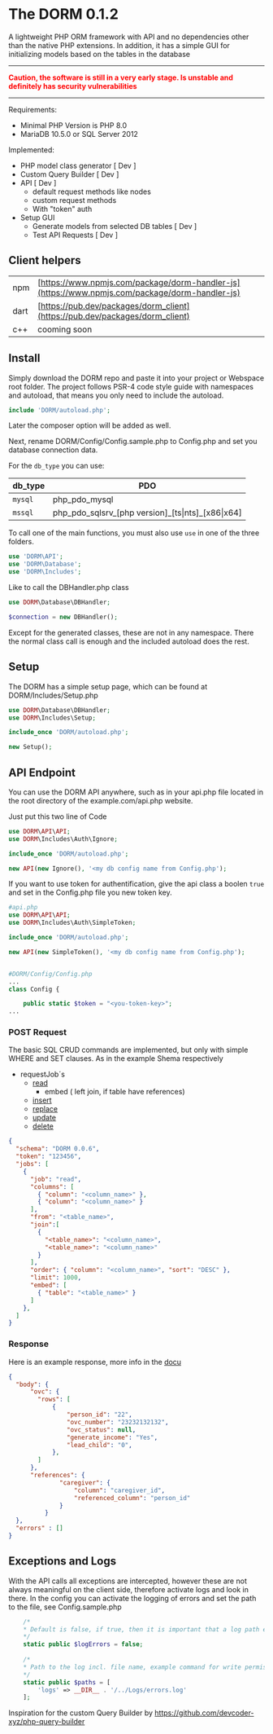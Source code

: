 # The DORM 0.1.2
A lightweight PHP ORM framework with API and no dependencies other than the native PHP extensions. In addition, it has a simple GUI for initializing models based on the tables in the database

***
**<font color="red">Caution, the software is still in a very early stage. Is unstable and definitely has security vulnerabilities</font>**
***

Requirements:
- Minimal PHP Version is PHP 8.0
- MariaDB 10.5.0 or SQL Server 2012 

Implemented:
- PHP model class generator [ Dev ]
- Custom Query Builder [ Dev ]
- API [ Dev ]
  - default request methods like nodes
  - custom request methods
  - With "token" auth
- Setup GUI
  - Generate models from selected DB tables [ Dev ]
  - Test API Requests [ Dev ]

## Client helpers

|  |  |
| ------- | --- |
| npm | [https://www.npmjs.com/package/dorm-handler-js](https://www.npmjs.com/package/dorm-handler-js)|
| dart | [https://pub.dev/packages/dorm_client](https://pub.dev/packages/dorm_client)|
| c++ | cooming soon|

## Install

Simply download the DORM repo and paste it into your project or Webspace root folder. The project follows PSR-4 code style guide with namespaces and autoload, that means you only need to include the autoload.

```php
include 'DORM/autoload.php';
```
Later the composer option will be added as well.

Next, rename DORM/Config/Config.sample.php to Config.php and set you database connection data.

For the `db_type` you can use:

| db_type | PDO |
| ------- | --- |
| `mysql` |  php\_pdo\_mysql   |
| `mssql` |  php\_pdo\_sqlsrv\_[php version]\_[ts\|nts]\_[x86\|x64]   |

To call one of the main functions, you must also use ``use`` in one of the three folders.

```php
use 'DORM\API';
use 'DORM\Database';
use 'DORM\Includes';
```
Like to call the DBHandler.php class
```php
use DORM\Database\DBHandler;

$connection = new DBHandler();
```

Except for the generated classes, these are not in any namespace. There the normal class call is enough and the included autoload does the rest.
## Setup
The DORM has a simple setup page, which can be found at DORM/Includes/Setup.php


```php
use DORM\Database\DBHandler;
use DORM\Includes\Setup;

include_once 'DORM/autoload.php';

new Setup();
```

## API Endpoint

You can use the DORM API anywhere, such as in your api.php file located in the root directory of the example.com/api.php website.

Just put this two line of Code

```php
use DORM\API\API;
use DORM\Includes\Auth\Ignore;

include_once 'DORM/autoload.php';

new API(new Ignore(), '<my db config name from Config.php');
```
If you want to use token for authentification, give the api class a boolen ```true``` and set in the Config.php file you new token key. 
```php
#api.php
use DORM\API\API;
use DORM\Includes\Auth\SimpleToken;

include_once 'DORM/autoload.php';

new API(new SimpleToken(), '<my db config name from Config.php');


#DORM/Config/Config.php
...
class Config {

    public static $token = "<you-token-key>";
...

```
### POST Request

The basic SQL CRUD commands are implemented, but only with simple WHERE and SET clauses. As in the example Shema respectively
- requestJob´s
  - [read](https://github.com/karolisdailidonis/DORM/blob/main/doc/Job%20-%20Read.md)
    - embed ( left join, if table have references)
  - [insert](https://github.com/karolisdailidonis/DORM/blob/main/doc/Job%20-%20Insert.md)
  - [replace](https://github.com/karolisdailidonis/DORM/blob/main/doc/Job%20-%20Replace.md)
  - [update](https://github.com/karolisdailidonis/DORM/blob/main/doc/Job%20-%20Update.md)
  - [delete](https://github.com/karolisdailidonis/DORM/blob/main/doc/Job%20-%20Delete.md)
```json
{
  "schema": "DORM 0.0.6",
  "token": "123456",
  "jobs": [
    {
      "job": "read",
      "columns": [
        { "column": "<column_name>" },
        { "column": "<column_name>" }
      ],
      "from": "<table_name>",
      "join":[
        { 
          "<table_name>": "<column_name>",
          "<table_name>": "<column_name>"
        }
      ],
      "order": { "column": "<column_name>", "sort": "DESC" },
      "limit": 1000, 
      "embed": [
        { "table": "<table_name>" }
      ]
    },
  ]
}
```

### Response
Here is an example response, more info in the [docu](https://github.com/karolisdailidonis/DORM/blob/main/doc/Responses.md)
```json
{ 
  "body": {
      "ovc": {
        "rows": [
            {
                "person_id": "22",
                "ovc_number": "23232132132",
                "ovc_status": null,
                "generate_income": "Yes",
                "lead_child": "0",
            },
        ]
      },
      "references": {
              "caregiver": {
                  "column": "caregiver_id",
                  "referenced_column": "person_id"
              }
          }
  },
  "errors" : []      
}
```


## Exceptions and Logs
With the API calls all exceptions are intercepted, however these are not always meaningful on the client side, therefore activate logs and look in there.
In the config you can activate the logging of errors and set the path to the file, see Config.sample.php

```php
    /*
    * Default is false, if true, then it is important that a log path exists and write permissions are available 
    */
    static public $logErrors = false;
    
    /*
    * Path to the log incl. file name, example command for write permission: chown -R www-data Logs
    */
    static public $paths = [
        'logs' => __DIR__ . '/../Logs/errors.log'
    ];
```



Inspiration for the custom Query Builder by
https://github.com/devcoder-xyz/php-query-builder
